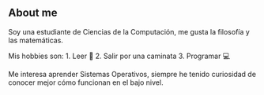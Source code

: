 ## About me

Soy una estudiante de Ciencias de la Computación, me gusta la filosofía
y las matemáticas.

Mis hobbies son:
    1. Leer :book:
    2. Salir por una caminata
    3. Programar :computer:

Me interesa aprender Sistemas Operativos, siempre he tenido curiosidad de
conocer mejor cómo funcionan en el bajo nivel.